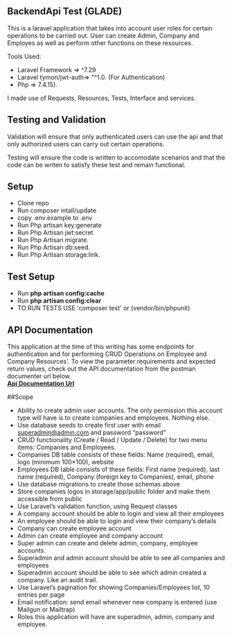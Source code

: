 

## BackendApi Test (GLADE)

This is a laravel application that takes into account user roles for certain operations to be carried out. User can create Admin, Company and Employes as well as perform other functions on these resources.

Tools Used:

- Laravel Framework => ^7.29
- Laravel tymon/jwt-auth=> "^1.0. (For Authentication)
- Php => 7.4.15).

I made use of Requests, Resources, Tests, Interface and services.

## Testing and Validation

Validation will ensure that only authenticated users can use the api and  that only authorized users can carry out certain operations.

Testing will ensure the code is written to accomodate scenarios and that the code can be writen to satisfy these test and remain functional.

## Setup

- Clone repo
- Run composer intall/update
- copy .env.example to .env
- Run Php artisan key:generate
- Run Php Artisan jwt:secret
- Run Php Artisan migrate.
- Run Php Artisan db:seed.
- Run Php Artisan storage:link.
## Test Setup
- Run <b>php artisan config:cache</b>
- Run <b>php artisan config:clear</b>
- TO RUN TESTS USE 'composer test' or (vendor/bin/phpunit)


## API Documentation
This application at the time of this writing has some  endpoints for authentication and for performing CRUD Operations on Employee and Company Resources'. To view the parameter requirements and expected return values, check out the API documentation from the postman documenter url below.<br>
**[Api Documentation Url ](https://documenter.getpostman.com/view/7533984/U16qJ2u4)**

##Scope
-  Ability to create admin user accounts. The only permission this account type will have is
to create companies and employees. Nothing else.
- Use database seeds to create first user with email superadmin@admin.com and
password “password”
- CRUD functionality (Create / Read / Update / Delete) for two menu items: Companies
and Employees.
- Companies DB table consists of these fields: Name (required), email, logo (minimum
100×100), website
- Employees DB table consists of these fields: First name (required), last name (required),
Company (foreign key to Companies), email, phone
- Use database migrations to create those schemas above
- Store companies logos in storage/app/public folder and make them accessible from
public
- Use Laravel’s validation function, using Request classes
- A company account should be able to login and view all their employees
- An employee should be able to login and view their company’s details
- Company can create employee account
- Admin can create employee and company account
- Super admin can create and delete admin, company, employee accounts.
- Superadmin and admin account should be able to see all companies and employees
- Superadmin account should be able to see which admin created a company. Like an
audit trail.
- Use Laravel’s pagination for showing Companies/Employees list, 10 entries per page
- Email notification: send email whenever new company is entered (use Mailgun or
Mailtrap)
- Roles this application will have are superadmin, admin, company and employee.


